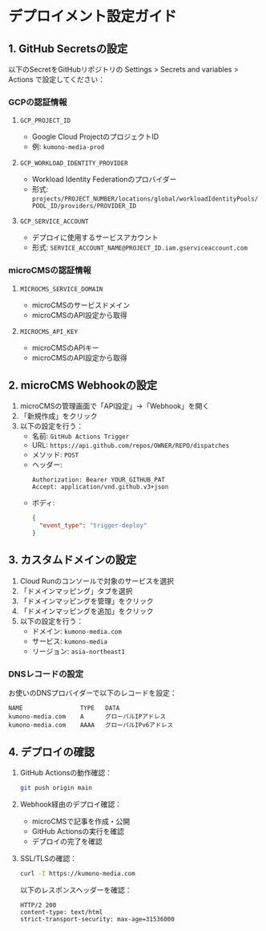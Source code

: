 # デプロイメント設定ガイド

## 1. GitHub Secretsの設定

以下のSecretをGitHubリポジトリの Settings > Secrets and variables > Actions で設定してください：

### GCPの認証情報
1. `GCP_PROJECT_ID`
   - Google Cloud ProjectのプロジェクトID
   - 例: `kumono-media-prod`

2. `GCP_WORKLOAD_IDENTITY_PROVIDER`
   - Workload Identity Federationのプロバイダー
   - 形式: `projects/PROJECT_NUMBER/locations/global/workloadIdentityPools/POOL_ID/providers/PROVIDER_ID`

3. `GCP_SERVICE_ACCOUNT`
   - デプロイに使用するサービスアカウント
   - 形式: `SERVICE_ACCOUNT_NAME@PROJECT_ID.iam.gserviceaccount.com`

### microCMSの認証情報
1. `MICROCMS_SERVICE_DOMAIN`
   - microCMSのサービスドメイン
   - microCMSのAPI設定から取得

2. `MICROCMS_API_KEY`
   - microCMSのAPIキー
   - microCMSのAPI設定から取得

## 2. microCMS Webhookの設定

1. microCMSの管理画面で「API設定」→「Webhook」を開く
2. 「新規作成」をクリック
3. 以下の設定を行う：
   - 名前: `GitHub Actions Trigger`
   - URL: `https://api.github.com/repos/OWNER/REPO/dispatches`
   - メソッド: `POST`
   - ヘッダー:
     ```
     Authorization: Bearer YOUR_GITHUB_PAT
     Accept: application/vnd.github.v3+json
     ```
   - ボディ:
     ```json
     {
       "event_type": "trigger-deploy"
     }
     ```

## 3. カスタムドメインの設定

1. Cloud Runのコンソールで対象のサービスを選択
2. 「ドメインマッピング」タブを選択
3. 「ドメインマッピングを管理」をクリック
4. 「ドメインマッピングを追加」をクリック
5. 以下の設定を行う：
   - ドメイン: `kumono-media.com`
   - サービス: `kumono-media`
   - リージョン: `asia-northeast1`

### DNSレコードの設定

お使いのDNSプロバイダーで以下のレコードを設定：

```
NAME                TYPE   DATA
kumono-media.com    A      グローバルIPアドレス
kumono-media.com    AAAA   グローバルIPv6アドレス
```

## 4. デプロイの確認

1. GitHub Actionsの動作確認：
   ```bash
   git push origin main
   ```

2. Webhook経由のデプロイ確認：
   - microCMSで記事を作成・公開
   - GitHub Actionsの実行を確認
   - デプロイの完了を確認

3. SSL/TLSの確認：
   ```bash
   curl -I https://kumono-media.com
   ```
   
   以下のレスポンスヘッダーを確認：
   ```
   HTTP/2 200
   content-type: text/html
   strict-transport-security: max-age=31536000
   ```
